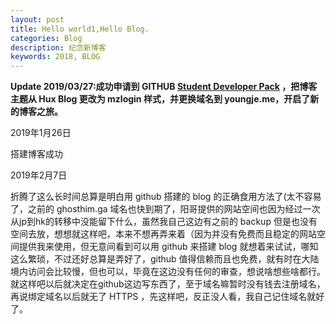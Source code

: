 ```yaml
---
layout: post
title: Hello world1,Hello Blog.
categories: Blog
description: 纪念新博客
keywords: 2018, BLOG
---
```

**Update 2019/03/27:成功申请到 GITHUB  [Student Developer Pack](https://education.github.com/pack) ，把博客主题从 Hux Blog 更改为 mzlogin 样式，并更换域名到 youngje.me，开启了新的博客之旅。**

2019年1月26日 

搭建博客成功

2019年2月7日 

折腾了这么长时间总算是明白用 github 搭建的 blog 的正确食用方法了(太不容易了，之前的 ghosthim.ga 域名也快到期了，阳哥提供的网站空间也因为经过一次从jp到hk的转移中没能留下什么，虽然我自己这边有之前的 backup 但是也没有空间去放，想想就这样吧，本来不想再弄来着（因为并没有免费而且稳定的网站空间提供我来使用，但无意间看到可以用 github 来搭建 blog 就想着来试试，哪知这么繁琐，不过还好总算是弄好了，github 值得信赖而且也免费，就有时在大陆境内访问会比较慢，但也可以，毕竟在这边没有任何的审查，想说啥想些啥都行。
就这样吧以后就决定在github这边写东西了，至于域名嘛暂时没有钱去注册域名，再说绑定域名以后就无了 HTTPS ，先这样吧，反正没人看，我自己记住域名就好了。
